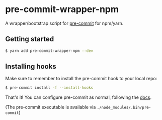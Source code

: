 # pre-commit-wrapper-npm
A wrapper/bootstrap script for [pre-commit](https://github.com/pre-commit/pre-commit) for npm/yarn.

## Getting started
```bash
$ yarn add pre-commit-wrapper-npm --dev
```

## Installing hooks
Make sure to remember to install the pre-commit hook to your local repo:
```bash
$ pre-commit install -f --install-hooks
```

That's it! You can configure pre-commit as normal, following the [docs](http://pre-commit.com/).

(The pre-commit executable is available via `./node_modules/.bin/pre-commit`)
